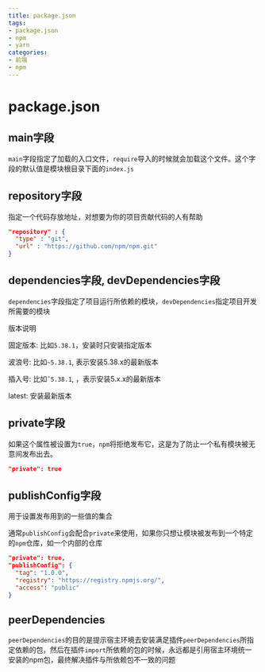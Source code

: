 ```yaml
---
title: package.json
tags:
- package.json
- npm
- yarn
categories: 
- 前端
- npm
---
```


# package.json

## main字段

`main`字段指定了加载的入口文件，`require`导入的时候就会加载这个文件。这个字段的默认值是模块根目录下面的`index.js`

## repository字段

指定一个代码存放地址，对想要为你的项目贡献代码的人有帮助

```json
"repository" : {
  "type" : "git", 
  "url" : "https://github.com/npm/npm.git"
}

```

## dependencies字段, devDependencies字段

`dependencies`字段指定了项目运行所依赖的模块，`devDependencies`指定项目开发所需要的模块

版本说明

固定版本: 比如`5.38.1`，安装时只安装指定版本

波浪号: 比如`~5.38.1`, 表示安装5.38.x的最新版本

插入号: 比如`ˆ5.38.1`, ，表示安装5.x.x的最新版本

latest: 安装最新版本

## private字段

如果这个属性被设置为`true`，`npm`将拒绝发布它，这是为了防止一个私有模块被无意间发布出去。

```json
"private": true
```

## publishConfig字段

用于设置发布用到的一些值的集合

通常`publishConfig`会配合`private`来使用，如果你只想让模块被发布到一个特定的`npm`仓库，如一个内部的仓库

```json
"private": true,
"publishConfig": {
  "tag": "1.0.0",
  "registry": "https://registry.npmjs.org/",
  "access": "public"
}
```

## peerDependencies

`peerDependencies`的目的是提示宿主环境去安装满足插件`peerDependencies`所指定依赖的包，然后在插件`import`所依赖的包的时候，永远都是引用宿主环境统一安装的npm包，最终解决插件与所依赖包不一致的问题
